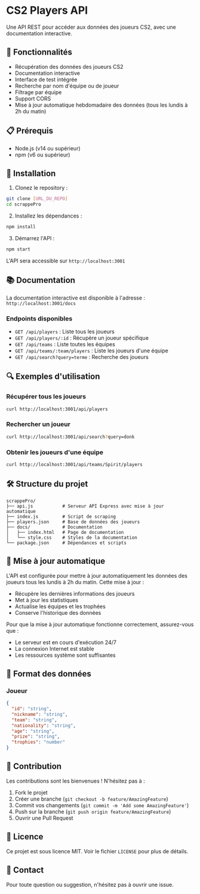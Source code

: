 # CS2 Players API

Une API REST pour accéder aux données des joueurs CS2, avec une documentation interactive.

## 🚀 Fonctionnalités

- Récupération des données des joueurs CS2
- Documentation interactive
- Interface de test intégrée
- Recherche par nom d'équipe ou de joueur
- Filtrage par équipe
- Support CORS
- Mise à jour automatique hebdomadaire des données (tous les lundis à 2h du matin)

## 📋 Prérequis

- Node.js (v14 ou supérieur)
- npm (v6 ou supérieur)

## 🔧 Installation

1. Clonez le repository :

```bash
git clone [URL_DU_REPO]
cd scrappePro
```

2. Installez les dépendances :

```bash
npm install
```

3. Démarrez l'API :

```bash
npm start
```

L'API sera accessible sur `http://localhost:3001`

## 📚 Documentation

La documentation interactive est disponible à l'adresse : `http://localhost:3001/docs`

### Endpoints disponibles

- `GET /api/players` : Liste tous les joueurs
- `GET /api/players/:id` : Récupère un joueur spécifique
- `GET /api/teams` : Liste toutes les équipes
- `GET /api/teams/:team/players` : Liste les joueurs d'une équipe
- `GET /api/search?query=terme` : Recherche des joueurs

## 🔍 Exemples d'utilisation

### Récupérer tous les joueurs

```bash
curl http://localhost:3001/api/players
```

### Rechercher un joueur

```bash
curl http://localhost:3001/api/search?query=donk
```

### Obtenir les joueurs d'une équipe

```bash
curl http://localhost:3001/api/teams/Spirit/players
```

## 🛠️ Structure du projet

```
scrappePro/
├── api.js           # Serveur API Express avec mise à jour automatique
├── index.js         # Script de scraping
├── players.json     # Base de données des joueurs
├── docs/            # Documentation
│   ├── index.html   # Page de documentation
│   └── style.css    # Styles de la documentation
└── package.json     # Dépendances et scripts
```

## 🔄 Mise à jour automatique

L'API est configurée pour mettre à jour automatiquement les données des joueurs tous les lundis à 2h du matin. Cette mise à jour :

- Récupère les dernières informations des joueurs
- Met à jour les statistiques
- Actualise les équipes et les trophées
- Conserve l'historique des données

Pour que la mise à jour automatique fonctionne correctement, assurez-vous que :

- Le serveur est en cours d'exécution 24/7
- La connexion Internet est stable
- Les ressources système sont suffisantes

## 📝 Format des données

### Joueur

```json
{
  "id": "string",
  "nickname": "string",
  "team": "string",
  "nationality": "string",
  "age": "string",
  "prize": "string",
  "trophies": "number"
}
```

## 🤝 Contribution

Les contributions sont les bienvenues ! N'hésitez pas à :

1. Fork le projet
2. Créer une branche (`git checkout -b feature/AmazingFeature`)
3. Commit vos changements (`git commit -m 'Add some AmazingFeature'`)
4. Push sur la branche (`git push origin feature/AmazingFeature`)
5. Ouvrir une Pull Request

## 📄 Licence

Ce projet est sous licence MIT. Voir le fichier `LICENSE` pour plus de détails.

## 📧 Contact

Pour toute question ou suggestion, n'hésitez pas à ouvrir une issue.
